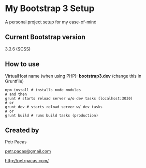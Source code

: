 # My Bootstrap 3 Setup #

A personal project setup for my ease-of-mind

## Current Bootstrap version ##

3.3.6 (SCSS)

## How to use ##

VirtualHost name (when using PHP): **bootstrap3.dev** (change this in Gruntfile)

```
npm install # installs node modules
# and then
grunt # starts reload server w/o dev tasks (localhost:3030)
# or
grunt dev # starts reload server w/ dev tasks
# or
grunt build # runs build tasks (production)
```

## Created by ##

Petr Pacas

[petr.pacas@gmail.com](mailto:petr.pacas@gmail.com)

http://petrpacas.com/
